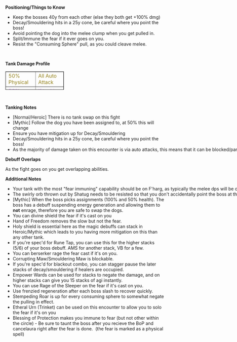 <p><span class="all"><strong>Positioning/Things to Know </strong></span></p> <ul> <li><span class="all">Keep the bosses 40y from each other (else they both get +100% dmg)</span></li> <li><span class="all">Decay/Smouldering hits in a 25y cone, be careful where you point the boss!</span></li> <li><span class="all">Avoid pointing the dog into the melee clump when you get pulled in.</span></li> <li><span class="all">Split/Immune the fear if it ever goes on you.</span></li> <li><span class="all">Resist the "Consuming Sphere" pull, as you could cleave melee.</span></li> </ul> <p>&nbsp;</p> <p><span class="all"><strong>Tank Damage Profile</strong></span></p> <table style="border-collapse: collapse; width: 36.7585%; height: 58px;" border="1"> <tbody> <tr style="height: 18px;"> <td style="width: 17.3729%; height: 18px;"><span class="all" style="color: #94821b;">50% Physical</span></td> <td style="width: 19.3856%; height: 18px;"><span class="all" style="color: #94821b;">All Auto Attack</span></td> </tr> <tr style="height: 18px;"> <td style="width: 17.3729%; height: 18px;"><span class="all" style="color: #cc99ff;">50% Shadow</span></td> <td style="width: 19.3856%; height: 18px;"><span class="all" style="color: #cc99ff;">If tanking Shatug</span></td> </tr> <tr style="height: 18px;"> <td style="width: 17.3729%; height: 22px;"><span class="all" style="color: #de5021;">50% Fire</span></td> <td style="width: 19.3856%; height: 22px;"><span class="all" style="color: #de5021;">If tanking F'harg</span></td> </tr> </tbody> </table> <p>&nbsp;</p> <p><strong>Tanking Notes</strong></p> <ul> <li>[Normal/Heroic] There is no tank swap on this fight</li> <li>[Mythic] Follow the dog you have been assigned to, at 50% this will change</li> <li>Ensure you have mitigation up for Decay/Smouldering</li> <li>Decay/Smouldering hits in a 25y cone, be careful where you point the boss!</li> <li><span style="white-space: pre;">As the majority of damage taken on this encounter is via auto attacks, this means that it can be blocked/parried/dodged. </span></li> </ul> <p><strong><span style="white-space: pre;">Debuff Overlaps</span></strong></p> <p><span style="white-space: pre;"><span style="white-space: pre;">As the fight goes on you get overlapping abilities.</span></span></p> <p><strong><span style="white-space: pre;">Additional Notes</span></strong></p> <ul> <li><span style="white-space: pre;">Your tank with the most "fear immuning" capability should be on F'harg, as typically the melee dps will be on Shatug </span></li> <li><span style="white-space: pre;">The swirly orb thrown out by Shatug needs to be resisted so that you don't accidentally point the boss at the melee. </span></li> <li><span style="white-space: pre;"><span style="white-space: pre;">[Mythic] </span></span>When the boss picks assignments (100% and 50% health). The boss has a debuff suspending energy generation and allowing them to <strong>not</strong> enrage, therefore you are safe to swap the dogs.</li> <li><span class="spec-pprot">You can divine shield the fear if it's cast on you</span></li> <li><span class="spec-pprot">Hand of Freedom removes the slow but not the fear.&nbsp;</span></li> <li><span class="spec-pprot">Holy shield is essential here as the magic debuffs can stack in Heroic/Mythic which leads to you having more mitigation on this than any other tank.</span></li> <li><span class="spec-blood">If you're spec'd for Rune Tap, you can use this for the higher stacks (5/6) of your boss debuff. AMS for another stack, VB for a few.</span></li> <li><span class="spec-wprot">You can berserker rage the fear cast if it's on you. </span></li> <li><span class="spec-wprot">Corrupting Maw/Smouldering Maw is blockable. </span></li> <li><span class="spec-brew">If you're spec'd for blackout combo, you can stagger pause the later stacks of decay/smouldering if healers are occupied.</span></li> <li><span class="spec-veng">Empower Wards can be used for stacks to negate the damage, and on higher stacks can give you 15 stacks of agi instantly.</span></li> <li><span class="spec-guard">You can use Rage of the Sleeper on the fear if it's cast on you. </span></li> <li><span class="spec-guard">Use frenzied regeneration after each boss slash to recover quickly. </span></li> <li><span class="spec-guard">Stempeding Roar is up for every consuming sphere to somewhat negate the pulling in effect. </span></li> <li>Etheral Urn (Trinket) can be used on this encounter to allow you to solo the fear if it's on you</li> <li>Blessing of Protection makes you immune to fear (but not other within the circle) - Be sure to taunt the boss after you recieve the BoP and cancelaura right after the fear is done.&nbsp; (the fear is marked as a physical spell)</li> </ul>
